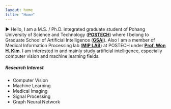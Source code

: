 ```yaml
---
layout: home
title: "Home"
---
```


▶︎ Hello, I am a M.S. / Ph.D. integrated graduate student of Pohang University of Science and Technology ([**POSTECH**](https://www.postech.ac.kr/)) where I belong to Graduate School of Artificial Intelligence ([**GSAI**](https://ai.postech.ac.kr/)). Also I am a member of Medical Information Processing lab ([**MIP LAB**](http://mip.postech.ac.kr)) at POSTECH under [**Prof. Won H. Kim**](https://wwplato.github.io/). I am interested in and mainly study artificial intelligence, especially computer vision and machine learning fields. 
<br/>

##### **Research Interest**
- Computer Vision
- Machine Learning
- Medical Imaging
- Signal Processing
- Graph Neural Network